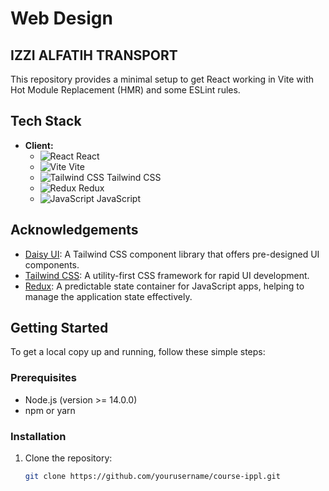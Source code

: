 # Web Design 
## IZZI ALFATIH TRANSPORT

This repository provides a minimal setup to get React working in Vite with Hot Module Replacement (HMR) and some ESLint rules.

## Tech Stack

- **Client:**
  - ![React](https://img.shields.io/badge/React-61DAFB?style=flat&logo=react&logoColor=black) React
  - ![Vite](https://img.shields.io/badge/Vite-4FC08D?style=flat&logo=vite&logoColor=white) Vite
  - ![Tailwind CSS](https://img.shields.io/badge/Tailwind%20CSS-06B6D4?style=flat&logo=tailwindcss&logoColor=white) Tailwind CSS
  - ![Redux](https://img.shields.io/badge/Redux-764ABC?style=flat&logo=redux&logoColor=white) Redux
  - ![JavaScript](https://img.shields.io/badge/JavaScript-F7DF1E?style=flat&logo=javascript&logoColor=black) JavaScript

## Acknowledgements

- [Daisy UI](https://daisyui.com/): A Tailwind CSS component library that offers pre-designed UI components.
- [Tailwind CSS](https://tailwindcss.com/): A utility-first CSS framework for rapid UI development.
- [Redux](https://redux.js.org/): A predictable state container for JavaScript apps, helping to manage the application state effectively.

## Getting Started

To get a local copy up and running, follow these simple steps:

### Prerequisites

- Node.js (version >= 14.0.0)
- npm or yarn

### Installation

1. Clone the repository:
   ```bash
   git clone https://github.com/yourusername/course-ippl.git

